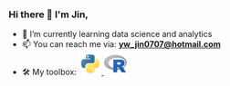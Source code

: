 ### Hi there 👋 I'm Jin, 

- 🌱 I’m currently learning data science and analytics
- 📫 You can reach me via: **yw_jin0707@hotmail.com**
- 🛠️ My toolbox: <a href="https://www.python.org" target="_blank" rel="noreferrer"> <img
      src="https://raw.githubusercontent.com/devicons/devicon/master/icons/python/python-original.svg" alt="python"
      width="40" height="40" /> </a> <a href="https://www.r-project.org/" target="_blank" rel="noreferrer"> <img
      src="https://raw.githubusercontent.com/devicons/devicon/master/icons/r/r-original.svg" alt="r"
      width="40" height="40" /> </a>

<!--
**ywjin0707/ywjin0707** is a ✨ _special_ ✨ repository because its `README.md` (this file) appears on your GitHub profile.

Here are some ideas to get you started:

- 🔭 I’m currently working on ...
- 🌱 I’m currently learning ...
- 👯 I’m looking to collaborate on ...
- 🤔 I’m looking for help with ...
- 💬 Ask me about ...
- 📫 How to reach me: ...
- 😄 Pronouns: ...
- ⚡ Fun fact: ...
-->
